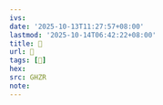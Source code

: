 ```yaml
---
ivs:
date: '2025-10-13T11:27:57+08:00'
lastmod: '2025-10-14T06:42:22+08:00'
title: 󰚰
url: 󰚰
tags: [𠦪]
hex: 
src: GHZR
note:
---
```

